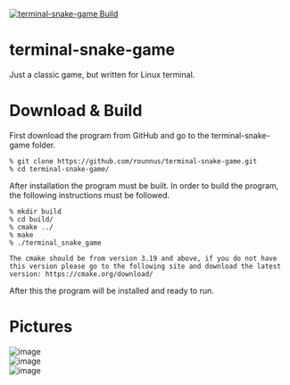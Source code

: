 [![terminal-snake-game Build](https://github.com/rounnus/terminal-snake-game/actions/workflows/terminal-snake-game%20Build.yml/badge.svg?branch=main)](https://github.com/rounnus/terminal-snake-game/actions/workflows/terminal-snake-game%20Build.yml)
# terminal-snake-game
Just a classic game, but written for Linux terminal.

# Download & Build

First download the program from GitHub and go to the terminal-snake-game folder.

```
% git clone https://github.com/rounnus/terminal-snake-game.git
% cd terminal-snake-game/
```

After installation the program must be built. In order to build the program, the following instructions must be
followed.<br>

```
% mkdir build
% cd build/
% cmake ../
% make
% ./terminal_snake_game
```

`
The cmake should be from version 3.19 and above, if you do not have this version please go to the following site and download the latest version:
https://cmake.org/download/
`

After this the program will be installed and ready to run.

# Pictures
![image](https://user-images.githubusercontent.com/38585824/132504465-b0c8ad09-08d3-40a5-8dc3-20c0de2050e0.png)<br>
![image](https://user-images.githubusercontent.com/38585824/132504511-564cb47b-b76e-47e0-be94-69fb7e96b955.png)<br>
![image](https://user-images.githubusercontent.com/38585824/132504563-97e7a716-20d1-4f51-bc74-2b875563ed5b.png)<br>

